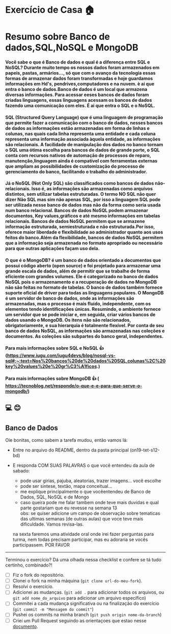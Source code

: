 # Exercício de Casa 🏠 

# Resumo sobre Banco de dados,SQL,NoSQL e MongoDB 

#### Você sabe o que é Banco de dados e qual é a diferença entre SQL e NoSQL? Durante muito tempo os nossos dados foram armazenados em papeis, pastas, armários…, só que com o avanço da tecnologia essas formas de armazenar dados foram transformadas e hoje guardamos informações em Hd's, pendrives,computadores e na nuvem. è ai que entra o banco de dados.Banco de dados é um local que armazena diversas informações. Para acessar eeses bancos de dados foram criadas linguagens, essas linguagens acessam os bancos de dados fazendo uma comunicação com eles. É ai que entra o SQL e o NoSQL.

#### SQL (Structured Query Language) que é uma linguagem de programação que permite fazer a comunicação com o banco de dados, nesses bancos de dados as informações estão armazenadas em forma de linhas e colunas, nas quais cada linha representa uma entidade e cada coluna representa uma informação associada àquela entidade, as informações são relacionais. A facilidade de manipulação dos dados no banco tornam o SQL uma ótima escolha para bancos de dados de grande porte, o  SQL conta com recursos nativos de automação de processos de reparo, manutenção,linguagem ainda é compatível com ferramentas externas que ampliam as possibilidades de customização do processo de gerenciamento do banco, facilitando o trabalho do administrador.

#### Já o NoSQL (Not Only SQL) são classificados como bancos de dados não-relacionais. Isso é, as informações são armazenadas como arquivos distintos, sem utilizar tabelas estruturadas. O termo NO SQL não quer dizer Não SQL mas sim não apenas SQL, por isso a linguagem SQL pode ser utilizada nesse banco de dados mas não da forma como seria usada num banco relacional. Bancos de dados NoSQL podem armazenar documentos, Key values,gráficos e até mesmo informações em tabelas relacionais. Bancos de dados NoSQL permitem que se armazene informação estruturada, semiestruturada e não estruturada.Por isso, oferece maior liberdade e flexibilidade ao administrador quanto aos usos feitos do banco.Além da flexibilidade, bancos de dados NoSQL permitem que a informação seja armazenada no formato apropriado ou necessário para que outras aplicações façam uso dela.

#### O que é o MongoDB? é um banco de dados orientado a documentos que possui código aberto (open source) e foi projetado para armazenar uma grande escala de dados, além de permitir que se trabalhe de forma eficiente com grandes volumes. Ele é categorizado no banco de dados NoSQL pois o armazenamento e a recuperação de dados no MongoDB não são feitas no formato de tabelas. O banco de dados também fornece suporte oficial de driver para todas as linguagens populares. O MongoDB  é um servidor de banco de dados, onde as informações são armazenadas, mas o processo é mais fluido, independente, com os elementos tendo identificações únicas. Resumindo, o ambiente fornece um servidor que se pode iniciar e, em seguida, criar vários bancos de dados usando o MongoDB. Os itens não são relacionados, obrigatoriamente, e sua hierarquia é totalmente flexível. Por conta de seu banco de dados NoSQL, as informações são armazenadas nas coleções e documentos. As coleções são subpartes do banco geral, independentes.




#### Para mais informações sobre SQL e NoSQL  :thumbsup: (https://www.iugu.com/iugu4devs/blog/nosql-vs-sql#:~:text=Nos%20bancos%20de%20dados%20SQL,colunas%2C%20key%20values%20e%20gr%C3%A1ficos.)


#### Para mais informações sobre MongoDB  :thumbsup: ( https://tecnoblog.net/responde/o-que-e-e-para-que-serve-o-mongodb/)

 
##  💻 😊 

## Banco de Dados

Oie bonitas, como sabem a tarefa mudou, então vamos lá:
- Entre no arquivo do README, dentro da pasta principal (on19-tet-s12-bd) 
- E responda COM SUAS PALAVRAS o que você entendeu da aula de sabado:
  * pode usar girias, pajuba, aleatorias, trazer imagens... você escolhe
  * pode ser sintese, textão, mapa conceitual... 
  * me explique principalmente o que vocêentendeu de Banco de Dados, SQL, NoSQL e de Mongo
  * caso queira pode me falar tambem onde teve mais duvidas e qual parte gostariam que eu revesse na semana 13  
  obs: se quiser adicione um campo de observação sobre tematicas das ultimas semanas (de outras aulas) que voce
  teve mais dificuldade. Vamos revisa-las.

  na sexta faremos uma atividade oral onde irei fazer perguntas para turma, nem todas precisam participar, mas 
  eu adoraria se vocês participassem. POR FAVOR 


---

Terminou o exercício? Dá uma olhada nessa checklist e confere se tá tudo certinho, combinado?!

- [ ] Fiz o fork do repositório.
- [ ] Clonei o fork na minha máquina (`git clone url-do-meu-fork`).
- [ ] Resolvi o exercício.
- [ ] Adicionei as mudanças. (`git add .` para adicionar todos os arquivos, ou `git add nome_do_arquivo` para adicionar um arquivo específico)
- [ ] Commitei a cada mudança significativa ou na finalização do exercício (`git commit -m "Mensagem do commit"`)
- [ ] Pushei os commits na minha branch (`git push origin nome-da-branch`)
- [ ] Criei um Pull Request seguindo as orientaçoes que estao nesse [documento](/exercicios/para-casa/instrucoes-pull-request.md).
